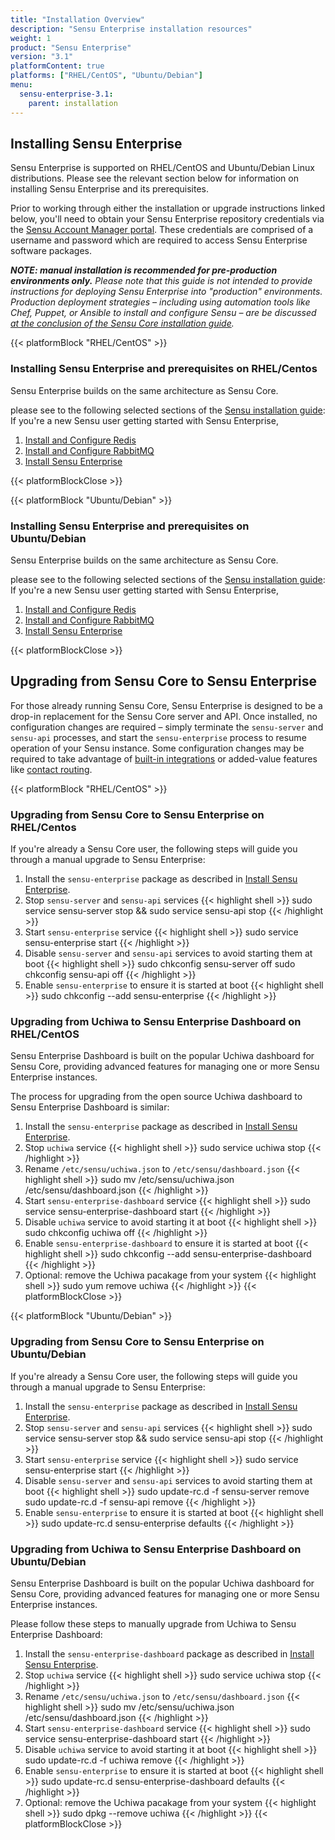 ```yaml
---
title: "Installation Overview"
description: "Sensu Enterprise installation resources"
weight: 1
product: "Sensu Enterprise"
version: "3.1"
platformContent: true
platforms: ["RHEL/CentOS", "Ubuntu/Debian"]
menu:
  sensu-enterprise-3.1:
    parent: installation
---
```


## Installing Sensu Enterprise

Sensu Enterprise is supported on RHEL/CentOS and Ubuntu/Debian Linux
distributions. Please see the relevant section below for information
on installing Sensu Enterprise and its prerequisites.

Prior to working through either the installation or upgrade
instructions linked below, you'll need to obtain your Sensu Enterprise
repository credentials via the [Sensu Account Manager
portal][1]. These credentials are comprised of
a username and password which are required to access Sensu Enterprise
software packages.

_**NOTE: manual installation is recommended for pre-production environments
only.** Please note that this guide is not intended to provide instructions for
deploying Sensu Enterprise into "production" environments. Production
deployment strategies &ndash; including using automation tools like
Chef, Puppet, or Ansible to install and configure Sensu &ndash; are
be discussed [at the conclusion of the Sensu Core installation guide][2]._

{{< platformBlock "RHEL/CentOS" >}}
### Installing Sensu Enterprise and prerequisites on RHEL/Centos

Sensu Enterprise builds on the same architecture as Sensu Core.

please see to the following selected sections of the [Sensu installation guide][3]:
If you're a new Sensu user getting started with Sensu Enterprise,

1. [Install and Configure Redis](/sensu-core/1.4/install-redis-on-rhel-centos)
2. [Install and Configure RabbitMQ](/sensu-core/1.4/install-rabbitmq-on-rhel-centos)
3. [Install Sensu Enterprise](/sensu-core/1.4/platforms/sensu-on-rhel-centos/#sensu-enterprise)   

{{< platformBlockClose >}}

{{< platformBlock "Ubuntu/Debian" >}}
### Installing Sensu Enterprise and prerequisites on Ubuntu/Debian

Sensu Enterprise builds on the same architecture as Sensu Core.

please see to the following selected sections of the [Sensu installation guide][3]:
If you're a new Sensu user getting started with Sensu Enterprise,

1. [Install and Configure Redis](/sensu-core/1.4/install-redis-on-ubuntu-debian)
2. [Install and Configure RabbitMQ](/sensu-core/1.4/install-rabbitmq-on-ubuntu-debian)
3. [Install Sensu Enterprise](/sensu-core/1.4/platforms/sensu-on-ubuntu-debian/#sensu-enterprise)

{{< platformBlockClose >}}

## Upgrading from Sensu Core to Sensu Enterprise

For those already running Sensu Core, Sensu Enterprise is designed to be a
drop-in replacement for the Sensu Core server and API. Once installed,
no configuration changes are required – simply terminate the
`sensu-server` and `sensu-api` processes, and start the `sensu-enterprise`
process to resume operation of your Sensu instance. Some configuration
changes may be required to take advantage of [built-in integrations][4]
or added-value features like [contact routing][5].

{{< platformBlock "RHEL/CentOS" >}}
### Upgrading from Sensu Core to Sensu Enterprise on RHEL/Centos

If you're already a Sensu Core user, the following steps will guide
you through a manual upgrade to Sensu Enterprise:

1. Install the `sensu-enterprise` package as described in [Install Sensu Enterprise](/sensu-core/1.4/platforms/sensu-on-rhel-centos/#sensu-enterprise).
2. Stop `sensu-server` and `sensu-api` services
{{< highlight shell >}}
sudo service sensu-server stop && sudo service sensu-api stop
{{< /highlight >}}
3. Start `sensu-enterprise` service
{{< highlight shell >}}
sudo service sensu-enterprise start
{{< /highlight >}}
4. Disable `sensu-server` and `sensu-api` services to avoid starting
them at boot
{{< highlight shell >}}
sudo chkconfig sensu-server off
sudo chkconfig sensu-api off
{{< /highlight >}}
5. Enable `sensu-enterprise` to ensure it is started at boot
{{< highlight shell >}}
sudo chkconfig --add sensu-enterprise
{{< /highlight >}}

### Upgrading from Uchiwa to Sensu Enterprise Dashboard on RHEL/CentOS

Sensu Enterprise Dashboard is built on the popular Uchiwa dashboard
for Sensu Core, providing advanced features for managing one or more
Sensu Enterprise instances.

The process for upgrading from the open source Uchiwa dashboard to
Sensu Enterprise Dashboard is similar:

1. Install the `sensu-enterprise` package as described in [Install Sensu Enterprise](/sensu-core/1.4/platforms/sensu-on-rhel-centos/#sensu-enterprise).
2. Stop `uchiwa` service
{{< highlight shell >}}
sudo service uchiwa stop
{{< /highlight >}}
3. Rename `/etc/sensu/uchiwa.json` to `/etc/sensu/dashboard.json`
{{< highlight shell >}}
sudo mv /etc/sensu/uchiwa.json /etc/sensu/dashboard.json
{{< /highlight >}}
4. Start `sensu-enterprise-dashboard` service
{{< highlight shell >}}
sudo service sensu-enterprise-dashboard start
{{< /highlight >}}
5. Disable `uchiwa` service to avoid starting it at boot
{{< highlight shell >}}
sudo chkconfig uchiwa off
{{< /highlight >}}
6. Enable `sensu-enterprise-dashboard` to ensure it is started at boot
{{< highlight shell >}}
sudo chkconfig --add sensu-enterprise-dashboard
{{< /highlight >}}
7. Optional: remove the Uchiwa pacakage from your system
{{< highlight shell >}}
sudo yum remove uchiwa
{{< /highlight >}}
{{< platformBlockClose >}}

{{< platformBlock "Ubuntu/Debian" >}}
### Upgrading from Sensu Core to Sensu Enterprise on Ubuntu/Debian

If you're already a Sensu Core user, the following steps will guide
you through a manual upgrade to Sensu Enterprise:

1. Install the `sensu-enterprise` package as described in [Install Sensu Enterprise](/sensu-core/1.4/platforms/sensu-on-ubuntu-debian/#sensu-enterprise).
2. Stop `sensu-server` and `sensu-api` services
{{< highlight shell >}}
sudo service sensu-server stop && sudo service sensu-api stop
{{< /highlight >}}
3. Start `sensu-enterprise` service
{{< highlight shell >}}
sudo service sensu-enterprise start
{{< /highlight >}}
4. Disable `sensu-server` and `sensu-api` services to avoid starting
them at boot
{{< highlight shell >}}
sudo update-rc.d -f sensu-server remove
sudo update-rc.d -f sensu-api remove
{{< /highlight >}}
5. Enable `sensu-enterprise` to ensure it is started at boot
{{< highlight shell >}}
sudo update-rc.d sensu-enterprise defaults
{{< /highlight >}}

### Upgrading from Uchiwa to Sensu Enterprise Dashboard on Ubuntu/Debian

Sensu Enterprise Dashboard is built on the popular Uchiwa dashboard
for Sensu Core, providing advanced features for managing one or more
Sensu Enterprise instances.

Please follow these steps to manually upgrade from Uchiwa to Sensu
Enterprise Dashboard:

1. Install the `sensu-enterprise-dashboard` package as described in [Install Sensu Enterprise](/sensu-core/1.4/platforms/sensu-on-ubuntu-debian/#sensu-enterprise).
2. Stop `uchiwa` service
{{< highlight shell >}}
sudo service uchiwa stop
{{< /highlight >}}
3. Rename `/etc/sensu/uchiwa.json` to `/etc/sensu/dashboard.json`
{{< highlight shell >}}
sudo mv /etc/sensu/uchiwa.json /etc/sensu/dashboard.json
{{< /highlight >}}
4. Start `sensu-enterprise-dashboard` service
{{< highlight shell >}}
sudo service sensu-enterprise-dashboard start
{{< /highlight >}}
5. Disable `uchiwa` service to avoid starting it at boot
{{< highlight shell >}}
sudo update-rc.d -f uchiwa remove
{{< /highlight >}}
6. Enable `sensu-enterprise` to ensure it is started at boot
{{< highlight shell >}}
sudo update-rc.d sensu-enterprise-dashboard defaults
{{< /highlight >}}
7. Optional: remove the Uchiwa pacakage from your system
{{< highlight shell >}}
sudo dpkg --remove uchiwa
{{< /highlight >}}
{{< platformBlockClose >}}

[1]: https://account.sensu.io/
[2]: /sensu-core/1.4/installation/
[3]: /sensu-core/1.4/installation/summary
[4]: ../built-in-handlers/#list-of-built-in-handlers
[5]: ../contact-routing
